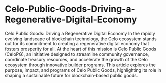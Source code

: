 # Celo-Public-Goods-Driving-a-Regenerative-Digital-Economy
Celo Public Goods: Driving a Regenerative Digital Economy
In the rapidly evolving landscape of blockchain technology, the Celo ecosystem stands out for its commitment to creating a regenerative digital economy that fosters prosperity for all. At the heart of this mission is Celo Public Goods (CeloPG), an initiative designed to streamline community governance, coordinate treasury resources, and accelerate the growth of the Celo ecosystem through innovative builder programs. This article explores the purpose, impact, and programs of Celo Public Goods, highlighting its role in shaping a sustainable future for blockchain-based public goods.

